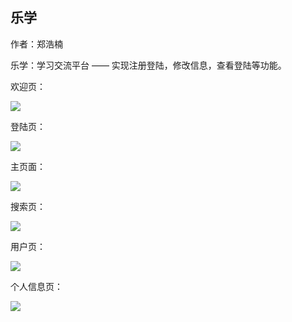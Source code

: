 ## 乐学
作者：郑浩楠

乐学：学习交流平台 —— 实现注册登陆，修改信息，查看登陆等功能。

欢迎页：

![](https://i.imgur.com/qM78Lgp.png)

登陆页：

![](https://i.imgur.com/XID2Aes.png)

主页面：

![](https://i.imgur.com/9BlTCFj.png)

搜索页：

![](https://i.imgur.com/1R4ZC4I.png)

用户页：

![](https://i.imgur.com/SEAldQQ.png)

个人信息页：

![](https://i.imgur.com/3b1XuiV.png)
